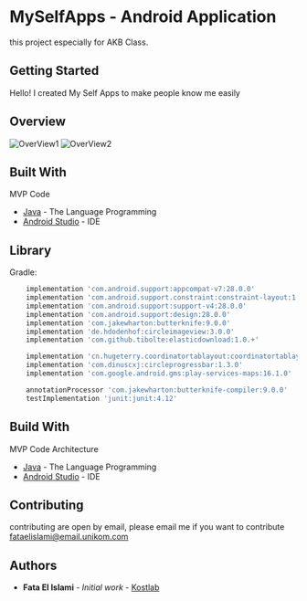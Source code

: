 # MySelfApps - Android Application
this project especially for AKB Class.

## Getting Started

Hello! I created My Self Apps to make people know me easily

## Overview

![OverView1](http://project.kostlab.id/ss/myselfapps/1.png)
![OverView2](http://project.kostlab.id/ss/myselfapps/2.png)


## Built With

MVP Code
* [Java](https://www.java.com/en/download/) - The Language Programming
* [Android Studio](https://developer.android.com/studio) - IDE

## Library
Gradle:
```groovy
    implementation 'com.android.support:appcompat-v7:28.0.0'
    implementation 'com.android.support.constraint:constraint-layout:1.1.3'
    implementation 'com.android.support:support-v4:28.0.0'
    implementation 'com.android.support:design:28.0.0'
    implementation 'com.jakewharton:butterknife:9.0.0'
    implementation 'de.hdodenhof:circleimageview:3.0.0'
    implementation 'com.github.tibolte:elasticdownload:1.0.+'

    implementation 'cn.hugeterry.coordinatortablayout:coordinatortablayout:1.2.2'
    implementation 'com.dinuscxj:circleprogressbar:1.3.0'
    implementation 'com.google.android.gms:play-services-maps:16.1.0'

    annotationProcessor 'com.jakewharton:butterknife-compiler:9.0.0'
    testImplementation 'junit:junit:4.12'
 ```
## Build With

MVP Code Architecture
* [Java](https://www.java.com/en/download/) - The Language Programming
* [Android Studio](https://developer.android.com/studio) - IDE

## Contributing

contributing are open by email, please email me if you want to contribute fataelislami@email.unikom.com


## Authors

* **Fata El Islami** - *Initial work* - [Kostlab](https://github.com/fataelislami)


